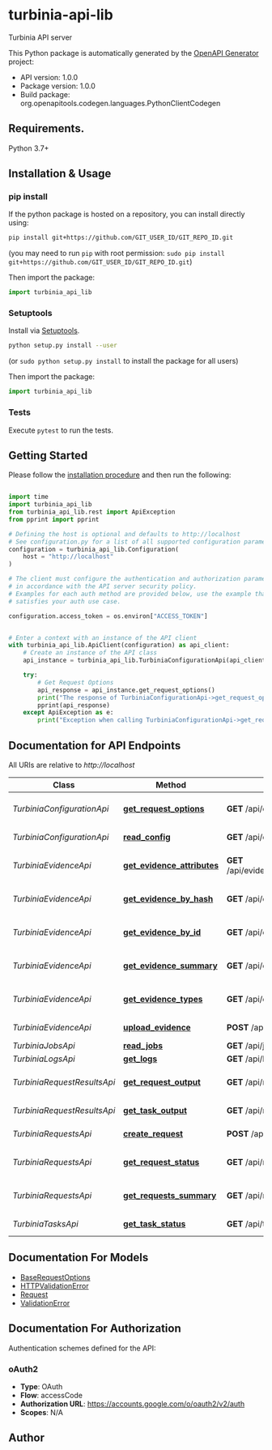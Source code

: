 # turbinia-api-lib
Turbinia API server

This Python package is automatically generated by the [OpenAPI Generator](https://openapi-generator.tech) project:

- API version: 1.0.0
- Package version: 1.0.0
- Build package: org.openapitools.codegen.languages.PythonClientCodegen

## Requirements.

Python 3.7+

## Installation & Usage
### pip install

If the python package is hosted on a repository, you can install directly using:

```sh
pip install git+https://github.com/GIT_USER_ID/GIT_REPO_ID.git
```
(you may need to run `pip` with root permission: `sudo pip install git+https://github.com/GIT_USER_ID/GIT_REPO_ID.git`)

Then import the package:
```python
import turbinia_api_lib
```

### Setuptools

Install via [Setuptools](http://pypi.python.org/pypi/setuptools).

```sh
python setup.py install --user
```
(or `sudo python setup.py install` to install the package for all users)

Then import the package:
```python
import turbinia_api_lib
```

### Tests

Execute `pytest` to run the tests.

## Getting Started

Please follow the [installation procedure](#installation--usage) and then run the following:

```python

import time
import turbinia_api_lib
from turbinia_api_lib.rest import ApiException
from pprint import pprint

# Defining the host is optional and defaults to http://localhost
# See configuration.py for a list of all supported configuration parameters.
configuration = turbinia_api_lib.Configuration(
    host = "http://localhost"
)

# The client must configure the authentication and authorization parameters
# in accordance with the API server security policy.
# Examples for each auth method are provided below, use the example that
# satisfies your auth use case.

configuration.access_token = os.environ["ACCESS_TOKEN"]


# Enter a context with an instance of the API client
with turbinia_api_lib.ApiClient(configuration) as api_client:
    # Create an instance of the API class
    api_instance = turbinia_api_lib.TurbiniaConfigurationApi(api_client)

    try:
        # Get Request Options
        api_response = api_instance.get_request_options()
        print("The response of TurbiniaConfigurationApi->get_request_options:\n")
        pprint(api_response)
    except ApiException as e:
        print("Exception when calling TurbiniaConfigurationApi->get_request_options: %s\n" % e)

```

## Documentation for API Endpoints

All URIs are relative to *http://localhost*

Class | Method | HTTP request | Description
------------ | ------------- | ------------- | -------------
*TurbiniaConfigurationApi* | [**get_request_options**](docs/TurbiniaConfigurationApi.md#get_request_options) | **GET** /api/config/request_options | Get Request Options
*TurbiniaConfigurationApi* | [**read_config**](docs/TurbiniaConfigurationApi.md#read_config) | **GET** /api/config/ | Read Config
*TurbiniaEvidenceApi* | [**get_evidence_attributes**](docs/TurbiniaEvidenceApi.md#get_evidence_attributes) | **GET** /api/evidence/types/{evidence_type} | Get Evidence Attributes
*TurbiniaEvidenceApi* | [**get_evidence_by_hash**](docs/TurbiniaEvidenceApi.md#get_evidence_by_hash) | **GET** /api/evidence/{file_hash} | Get Evidence By Hash
*TurbiniaEvidenceApi* | [**get_evidence_by_id**](docs/TurbiniaEvidenceApi.md#get_evidence_by_id) | **GET** /api/evidence/id | Get Evidence By Id
*TurbiniaEvidenceApi* | [**get_evidence_summary**](docs/TurbiniaEvidenceApi.md#get_evidence_summary) | **GET** /api/evidence/summary | Get Evidence Summary
*TurbiniaEvidenceApi* | [**get_evidence_types**](docs/TurbiniaEvidenceApi.md#get_evidence_types) | **GET** /api/evidence/types | Get Evidence Types
*TurbiniaEvidenceApi* | [**upload_evidence**](docs/TurbiniaEvidenceApi.md#upload_evidence) | **POST** /api/evidence/upload | Upload Evidence
*TurbiniaJobsApi* | [**read_jobs**](docs/TurbiniaJobsApi.md#read_jobs) | **GET** /api/jobs/ | Read Jobs
*TurbiniaLogsApi* | [**get_logs**](docs/TurbiniaLogsApi.md#get_logs) | **GET** /api/logs/{query} | Get Logs
*TurbiniaRequestResultsApi* | [**get_request_output**](docs/TurbiniaRequestResultsApi.md#get_request_output) | **GET** /api/result/request/{request_id} | Get Request Output
*TurbiniaRequestResultsApi* | [**get_task_output**](docs/TurbiniaRequestResultsApi.md#get_task_output) | **GET** /api/result/task/{task_id} | Get Task Output
*TurbiniaRequestsApi* | [**create_request**](docs/TurbiniaRequestsApi.md#create_request) | **POST** /api/request/ | Create Request
*TurbiniaRequestsApi* | [**get_request_status**](docs/TurbiniaRequestsApi.md#get_request_status) | **GET** /api/request/{request_id} | Get Request Status
*TurbiniaRequestsApi* | [**get_requests_summary**](docs/TurbiniaRequestsApi.md#get_requests_summary) | **GET** /api/request/summary | Get Requests Summary
*TurbiniaTasksApi* | [**get_task_status**](docs/TurbiniaTasksApi.md#get_task_status) | **GET** /api/task/{task_id} | Get Task Status


## Documentation For Models

 - [BaseRequestOptions](docs/BaseRequestOptions.md)
 - [HTTPValidationError](docs/HTTPValidationError.md)
 - [Request](docs/Request.md)
 - [ValidationError](docs/ValidationError.md)


<a id="documentation-for-authorization"></a>
## Documentation For Authorization


Authentication schemes defined for the API:
<a id="oAuth2"></a>
### oAuth2

- **Type**: OAuth
- **Flow**: accessCode
- **Authorization URL**: https://accounts.google.com/o/oauth2/v2/auth
- **Scopes**: N/A


## Author




